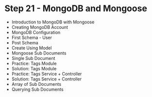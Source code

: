 # Step 21 - MongoDB and Mongoose

- Introduction to MongoDB with Mongoose
- Creating MongoDB Account
- MongoDB Configuration
- First Schema - User
- Post Schema
- Create Using Model
- Mongoose Sub Documents
- Single Sub Document
- Practice: Tags Module
- Solution: Tags Module
- Practice: Tags Service + Controller
- Solution: Tags Service + Controller
- Array of Sub Documents
- Querying Sub Documents